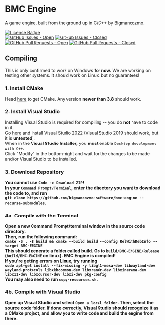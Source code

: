 # BMC Engine

A game engine, built from the ground up in C/C++ by Bigmancozmo.

<div>
  <span>
    <a href="LICENSE"><img alt="License Badge" src="https://img.shields.io/github/license/Bigmancozmo-Software/BMC-Engine?label=license&style=flat-square" /></a>
    <br/>
    <a href="https://github.com/Bigmancozmo-Software/BMC-Engine/issues"><img alt="GitHub Issues - Open" src="https://img.shields.io/github/issues/Bigmancozmo-Software/BMC-Engine?style=flat-square" /></a>
    <a href="https://github.com/Bigmancozmo-Software/BMC-Engine/issues"><img alt="GitHub Issues - Closed" src="https://img.shields.io/github/issues-closed/Bigmancozmo-Software/BMC-Engine?style=flat-square" /></a>
    <br/>
    <a href="https://github.com/Bigmancozmo-Software/BMC-Engine/pulls"><img alt="GitHub Pull Requests - Open" src="https://img.shields.io/github/issues-pr/Bigmancozmo-Software/BMC-Engine?style=flat-square" /></a>
    <a href="https://github.com/Bigmancozmo-Software/BMC-Engine/pulls"><img alt="GitHub Pull Requests - Closed" src="https://img.shields.io/github/issues-pr-closed/Bigmancozmo-Software/BMC-Engine?style=flat-square" /></a>
    <br/>
  </span>
</div>

## Compiling
This is only confirmed to work on Windows **for now.** We are working on testing other systems. It should work on Linux, but no guarantees!

### 1. Install CMake
Head [here](https://cmake.org/download/) to get CMake. Any version **newer than 3.8** should work.

### 2. Install Visual Studio
Installing Visual Studio is required for compiling -- you do **not** have to code in it.<br/>Go [here](https://visualstudio.microsoft.com/vs/) and install Visual Studio 2022 (Visual Studio 2019 should work, but it is **untested**).<br/>When in the **Visual Studio Installer,** you **must** enable `Desktop development with C++`.<br/>Click "Modify" in the bottom-right and wait for the changes to be made and/or Visual Studio to be installed.

### 3. Download Repository
<b>You cannot use `Code -> Download ZIP`!<br/>
In your `Command Prompt/Terminal`, enter the directory you want to download the code to, and run<br/>`git clone https://github.com/bigmancozmo-software/bmc-engine --recurse-submodules`.

### 4a. Compile with the Terminal
Open a new **Command Prompt/terminal** window in the source code directory.<br/>Then, run the following command:<br/>`cmake -S . -B build && cmake --build build --config RelWithDebInfo --target BMC-ENGINE`<br/>This should generate a folder called **build**. Go to `build/BMC-ENGINE/Release` (`build/BMC-ENGINE` on linux). BMC Engine is compiled!<br/>
If you're getting errors on Linux, try running<br/>
`sudo apt-get install --fix-missing -y libgl1-mesa-dev libwayland-dev wayland-protocols libxkbcommon-dev libxrandr-dev libxinerama-dev libx11-dev libxcursor-dev libxi-dev pkg-config`<br/>
You may also need to run `copy-resources.sh`.

### 4b. Compile with Visual Studio
Open up **Visual Studio** and select `Open a local folder`. Then, select the source code folder. If done correctly, Visual Studio **should** recognize it as a CMake project, and allow you to write code and build the engine from there.
